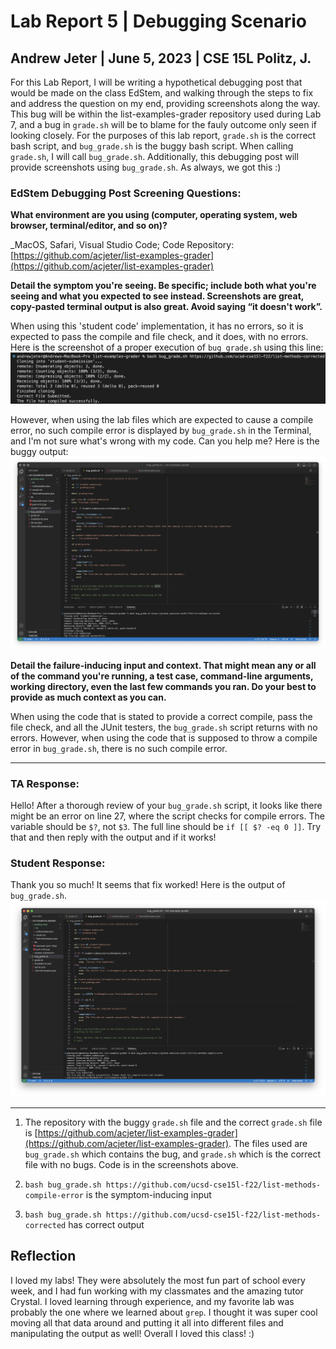 # Lab Report 5 | Debugging Scenario
## Andrew Jeter | June 5, 2023 | CSE 15L Politz, J.

For this Lab Report, I will be writing a hypothetical debugging post that would be made on the class EdStem, and walking through the steps to fix and address the question on my end, providing screenshots along the way. This bug will be within the list-examples-grader repository used during Lab 7, and a bug in `grade.sh` will be to blame for the fauly outcome only seen if looking closely. For the purposes of this lab report, `grade.sh` is the correct bash script, and `bug_grade.sh` is the buggy bash script. When calling `grade.sh`, I will call `bug_grade.sh`. Additionally, this debugging post will provide screenshots using `bug_grade.sh`. As always, we got this :) 

### EdStem Debugging Post Screening Questions:

**What environment are you using (computer, operating system, web browser, terminal/editor, and so on)?**

_MacOS, Safari, Visual Studio Code; Code Repository: [https://github.com/acjeter/list-examples-grader](https://github.com/acjeter/list-examples-grader)

**Detail the symptom you're seeing. Be specific; include both what you're seeing and what you expected to see instead. Screenshots are great, copy-pasted terminal output is also great. Avoid saying “it doesn't work”.**

When using this 'student code' implementation, it has no errors, so it is expected to pass the compile and file check, and it does, with no errors. Here is the screenshot of a proper execution of `bug_grade.sh` using this line: ![Image](LR5-SS1-bug-grade.png)


However, when using the lab files which are expected to cause a compile error, no such compile error is displayed by `bug_grade.sh` in the Terminal, and I'm not sure what's wrong with my code. Can you help me? Here is the buggy output: ![Image](LR5-SS2.5-bug-grade.png)

**Detail the failure-inducing input and context. That might mean any or all of the command you're running, a test case, command-line arguments, working directory, even the last few commands you ran. Do your best to provide as much context as you can.**

When using the code that is stated to provide a correct compile, pass the file check, and all the JUnit testers, the `bug_grade.sh` script returns with no errors. However, when using the code that is supposed to throw a compile error in `bug_grade.sh`, there is no such compile error.

***

### TA Response:

Hello! After a thorough review of your `bug_grade.sh` script, it looks like there might be an error on line 27, where the script checks for compile errors. The variable should be `$?`, not `$3`. The full line should be `if [[ $? -eq 0 ]]`. Try that and then reply with the output and if it works!

### Student Response:

Thank you so much! It seems that fix worked! Here is the output of `bug_grade.sh`. ![Image](LR5-SS3-bug-grade.png)

***

1. The repository with the buggy `grade.sh` file and the correct `grade.sh` file is [https://github.com/acjeter/list-examples-grader](https://github.com/acjeter/list-examples-grader). The files used are `bug_grade.sh` which contains the bug, and `grade.sh` which is the correct file with no bugs. Code is in the screenshots above.

2. `bash bug_grade.sh https://github.com/ucsd-cse15l-f22/list-methods-compile-error` is the symptom-inducing input
3. `bash bug_grade.sh https://github.com/ucsd-cse15l-f22/list-methods-corrected` has correct output


## Reflection
I loved my labs! They were absolutely the most fun part of school every week, and I had fun working with my classmates and the amazing tutor Crystal. I loved learning through experience, and my favorite lab was probably the one where we learned about `grep`. I thought it was super cool moving all that data around and putting it all into different files and manipulating the output as well! Overall I loved this class! :)



